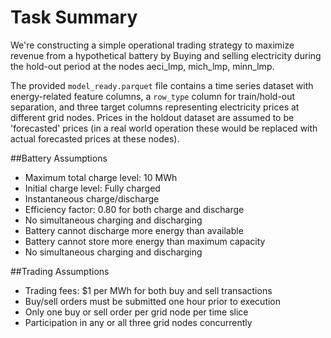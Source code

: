 # Task Summary

We're constructing a simple operational trading strategy to maximize revenue from a hypothetical battery by Buying and selling electricity during the hold-out period at the nodes aeci_lmp, mich_lmp, minn_lmp.

The provided `model_ready.parquet` file contains a time series dataset with energy-related feature columns, a `row_type` column for train/hold-out separation, and three target columns representing electricity prices at different grid nodes.  Prices in the holdout dataset are assumed to be 'forecasted' prices (in a real world operation these would be replaced with actual forecasted prices at these nodes).

##Battery Assumptions

- Maximum total charge level: 10 MWh
- Initial charge level: Fully charged
- Instantaneous charge/discharge
- Efficiency factor: 0.80 for both charge and discharge
- No simultaneous charging and discharging
- Battery cannot discharge more energy than available
- Battery cannot store more energy than maximum capacity
- No simultaneous charging and discharging

##Trading Assumptions

- Trading fees: $1 per MWh for both buy and sell transactions
- Buy/sell orders must be submitted one hour prior to execution
- Only one buy or sell order per grid node per time slice
- Participation in any or all three grid nodes concurrently

